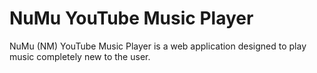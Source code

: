 # NuMu YouTube Music Player

NuMu (NM) YouTube Music Player is a web application designed to play music completely new to the user. 
